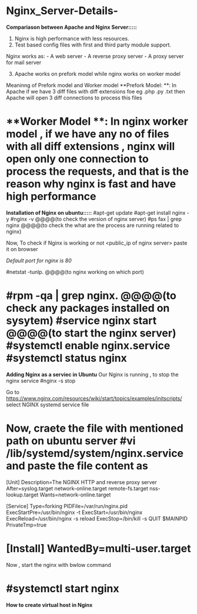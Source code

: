 # Nginx_Server-Details-

**Compariason between Apache and Nginx Server:::::**
1. Nginx is high performance with less resources.
2. Test based config files with first and third party module support.

Nginx works as:
    - A web server 
    - A reverse proxy server 
    - A proxy server for mail server 

3. Apache works on prefork model while nginx works on worker model 

Meaninng of Prefork model and Worker model 
**Prefork Model: **: In Apache if we have 3 diff files with diff extensions foe eg .php .py .txt then Apache will open 3 diff connections to process this files 

**Worker Model **: In nginx worker model , if we have any no of files with all diff extensions , nginx will open only one connection to process the requests, and that is the reason why nginx is fast and have high performance 
=======================================================================================================================================================
**Installation of Nginx on ubuntu:::::**
#apt-get update 
#apt-get install nginx -y 
#nginx -v                     @@@@(to check the version of nginx server)
#ps fax | grep nginx          @@@@(to check the what are the process are running related to nginx)

Now, To check if Nginx is working or not 
<public_ip of nginx server> paste it on browser 

_Default port for nginx is 80_

#netstat -tunlp.             @@@@(to nginx working on which port)

#rpm -qa | grep nginx.       @@@@(to check any packages installed on sysytem)
#service nginx start         @@@@(to start the nginx server)
#systemctl enable nginx.service
#systemctl status nginx
=======================================================================================================================================================
**Adding Nginx as a serviec in Ubuntu**
Our Nginx is running , to stop the nginx service 
#nginx -s stop 

Go to https://www.nginx.com/resources/wiki/start/topics/examples/initscripts/
select NGINX systemd service file

Now, craete the file with mentioned path on ubuntu server 
#vi /lib/systemd/system/nginx.service
and paste the file content as
====== 
[Unit]
Description=The NGINX HTTP and reverse proxy server
After=syslog.target network-online.target remote-fs.target nss-lookup.target
Wants=network-online.target

[Service]
Type=forking
PIDFile=/var/run/nginx.pid
ExecStartPre=/usr/bin/nginx -t
ExecStart=/usr/bin/nginx
ExecReload=/usr/bin/nginx -s reload
ExecStop=/bin/kill -s QUIT $MAINPID
PrivateTmp=true

[Install]
WantedBy=multi-user.target
=====
Now , start the nginx with bwlow command 

#systemctl start nginx 
=======================================================================================================================================================
**How to create virtual host in Nginx**
